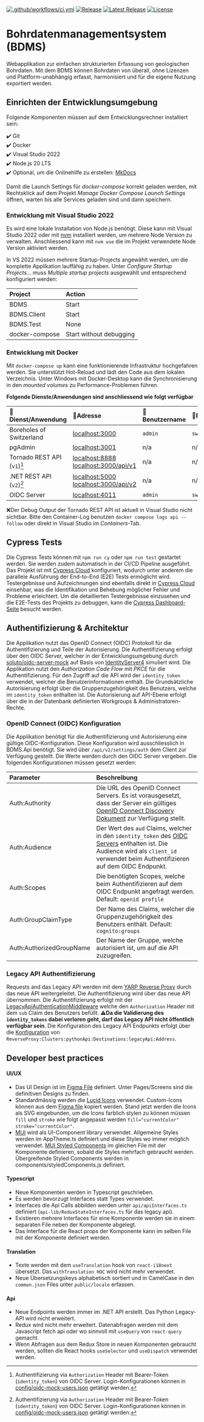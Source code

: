 [![.github/workflows/ci.yml](https://github.com/geoadmin/suite-bdms/actions/workflows/ci.yml/badge.svg)](https://github.com/geoadmin/suite-bdms/actions/workflows/ci.yml) [![Release](https://github.com/geoadmin/suite-bdms/actions/workflows/release.yml/badge.svg)](https://github.com/geoadmin/suite-bdms/actions/workflows/release.yml) [![Latest Release](https://img.shields.io/github/v/release/geoadmin/suite-bdms)](https://github.com/geoadmin/suite-bdms/releases/latest) [![License](https://img.shields.io/github/license/geoadmin/suite-bdms)](https://github.com/geoadmin/suite-bdms/blob/main/LICENSE)

# Bohrdatenmanagementsystem (BDMS)

Webapplikation zur einfachen strukturierten Erfassung von geologischen Bohrdaten. Mit dem BDMS können Bohrdaten von überall, ohne Lizenzen und Plattform-unabhängig erfasst, harmonisiert und für die eigene Nutzung exportiert werden.

## Einrichten der Entwicklungsumgebung

Folgende Komponenten müssen auf dem Entwicklungsrechner installiert sein:

✔️ Git  
✔️ Docker  
✔️ Visual Studio 2022  
✔️ Node.js 20 LTS  
✔️ Optional, um die Onlinehilfe zu erstellen: [MkDocs](https://www.mkdocs.org/)

Damit die Launch Settings für _docker-compose_ korrekt geladen werden, mit Rechtsklick auf dem Projekt _Manage Docker Compose Launch Settings_ öffnen, warten bis alle Services geladen sind und dann speichern.

### Entwicklung mit Visual Studio 2022

Es wird eine lokale Installation von Node.js benötigt. Diese kann mit Visual Studio 2022 oder mit [nvm](https://github.com/coreybutler/nvm-windows/releases) installiert werden, um mehrere Node Version zu verwalten. Anschliessend kann mit `nvm use` die im Projekt verwendete Node Version aktiviert werden.

In VS 2022 müssen mehrere Startup-Projects angewählt werden, um die komplette Applikation lauffähig zu haben. Unter _Configure Startup Projects..._ muss _Multiple startup projects_ ausgewählt und entsprechend konfiguriert werden:

| Project        | Action                  |
| :------------- | :---------------------- |
| BDMS           | Start                   |
| BDMS.Client    | Start                   |
| BDMS.Test      | None                    |
| docker-compose | Start without debugging |

### Entwicklung mit Docker

Mit `docker-compose up` kann eine funktionierende Infrastruktur hochgefahren werden. Sie unterstützt Hot-Reload und lädt den Code aus dem lokalen Verzeichnis. Unter Windows mit Docker-Desktop kann die Synchronisierung in den _mounted volumes_ zu Performance-Problemen führen.

**Folgende Dienste/Anwendungen sind anschliessend wie folgt verfügbar**

| 🔖 Dienst/Anwendung         | 🔗Adresse                                                                                      | 🧞Benutzername | 🔐Passwort     |
| :-------------------------- | :--------------------------------------------------------------------------------------------- | :------------- | :------------- |
| Boreholes of Switzerland    | [localhost:3000](http://localhost:3000/)                                                       | `admin`        | `swissforages` |
| pgAdmin                     | [localhost:3001](http://localhost:3001/)                                                       | n/a            | n/a            |
| Tornado REST API (`v1`)[^1] | [localhost:8888](http://localhost:8888/) [localhost:3000/api/v1](http://localhost:3000/api/v1) | n/a            | n/a            |
| .NET REST API (`v2`)[^1]    | [localhost:5000](http://localhost:5000/) [localhost:3000/api/v2](http://localhost:3000/api/v2) | n/a            | n/a            |
| OIDC Server                 | [localhost:4011](http://localhost:4011/)                                                       | `admin`        | `swissforages` |

[^1]: Authentifizierung via `Authorization` Header mit Bearer-Token (`identity_token`) von OIDC Server. Login-Konfigurationen können in [config/oidc-mock-users.json](./config/oidc-mock-users.json) getätigt werden.

❌Der Debug Output der Tornado REST API ist aktuell in Visual Studio nicht sichtbar. Bitte den Container-Log benutzen `docker compose logs api --follow` oder direkt in Visual Studio im _Containers_-Tab.

## Cypress Tests

Die Cypress Tests können mit `npm run cy` oder `npm run test` gestartet werden. Sie werden zudem automatisch in der CI/CD Pipeline ausgeführt. Das Projekt ist mit [Cypress Cloud](https://cloud.cypress.io/) konfiguriert, wodurch unter anderem die parallele Ausführung der End-to-End (E2E) Tests ermöglicht wird. Testergebnisse und Aufzeichnungen sind ebenfalls direkt in [Cypress Cloud](https://currents.dev/) einsehbar, was die Identifikation und Behebung möglicher Fehler und Probleme erleichtert. Um die detaillierten Testergebnisse einzusehen und die E2E-Tests des Projekts zu debuggen, kann die [Cypress Dashboard-Seite](https://cloud.cypress.io/projects/gv8yue/runs) besucht werden.

## Authentifizierung & Architektur

Die Applikation nutzt das OpenID Connect (OIDC) Protokoll für die Authentifizierung und Teile der Autorisierung. Die Authentifizierung erfolgt über den OIDC Server, welcher in der Entwicklungsumgebung durch [soluto/oidc-server-mock](https://github.com/Soluto/oidc-server-mock) auf Basis von [IdentityServer4](https://identityserver4.readthedocs.io/) simuliert wird. Die Applikation nutzt den _Authorization Code Flow_ mit _PKCE_ für die Authentifizierung. Für den Zugriff auf die API wird der `identity_token` verwendet, welcher die Benutzerinformationen enthält. Die Grundsätzliche Autorisierung erfolgt über die Gruppenzugehörigkeit des Benutzers, welche im `identity_token` enthalten ist. Die Autorisierung auf API-Ebene erfolgt über die in der Datenbank definierten Workgroups & Administratoren-Rechte.

### OpenID Connect (OIDC) Konfiguration

Die Applikation benötigt für die Authentifizierung und Autorisierung eine gültige OIDC-Konfiguration. Diese Konfiguration wird ausschliesslich in BDMS.Api benötigt. Sie wird über `/api/v2/settings/auth` dem Client zur Verfügung gestellt. Die Werte werden durch den OIDC Server vergeben. Die folgenden Konfigurationen müssen gesetzt werden:

| Parameter                | Beschreibung                                                                                                                                                                                                                                         |
| :----------------------- | :--------------------------------------------------------------------------------------------------------------------------------------------------------------------------------------------------------------------------------------------------- |
| Auth:Authority           | Die URL des OpenID Connect Servers. Es ist vorausgesetzt, dass der Server ein gültiges [OpenID Connect Discovery Dokument](https://openid.net/specs/openid-connect-discovery-1_0.html) zur Verfügung stellt.                                         |
| Auth:Audience            | Der Wert des `aud` Claims, welcher in den `identity_token` des [OIDC Servers](https://openid.net/specs/openid-connect-core-1_0.html#IDToken) enthalten ist. Die Audience wird als `client_id` verwendet beim Authentifizieren auf dem OIDC Endpunkt. |
| Auth:Scopes              | Die benötigten Scopes, welche beim Authentifizieren auf dem OIDC Endpunkt angefragt werden. Default: `openid profile`                                                                                                                                |
| Auth:GroupClaimType      | Der Name des Claims, welcher die Gruppenzugehörigkeit des Benutzers enthält. Default: `cognito:groups`                                                                                                                                               |
| Auth:AuthorizedGroupName | Der Name der Gruppe, welche autorisiert ist, um auf die API zuzugreifen.                                                                                                                                                                             |

### Legacy API Authentifizierung

Requests and das Legacy API werden mit dem [YARP Reverse Proxy](https://microsoft.github.io/reverse-proxy/articles/config-files.html) durch das neue API weitergeleitet. Die Authentifizierung wird über das neue API übernommen. Die Authentifizierung erfolgt mit der [LegacyApiAuthenticationMiddleware](src\api\Authentication\LegacyApiAuthenticationMiddleware.cs) welche den `Authorization` Header mit dem `sub` Claim des Benutzers befüllt. **⚠️Da die Validierung des `identity_tokens` dabei verloren geht, darf das Legacy API nicht öffentlich verfügbar sein**. Die Konfiguration des Legacy API Endpunkts erfolgt über die [Konfiguration](https://learn.microsoft.com/en-us/aspnet/core/fundamentals/configuration) von `ReverseProxy:Clusters:pythonApi:Destinations:legacyApi:Address`.

## Developer best practices

#### UI/UX

- Das UI Design ist im [Figma File](https://www.figma.com/design/cEiOoOazAQZqpRY92ZhBeO/SwissGeol?node-id=7390-40928&t=DemUCUzYlysJ5lB4-0) definiert. Unter Pages/Screens sind die definitiven Designs zu finden.
- Standardmässig werden die [Lucid Icons](https://lucide.dev/icons/) verwendet. Custom-Icons können aus dem [Figma file](https://www.figma.com/design/cEiOoOazAQZqpRY92ZhBeO/SwissGeol?node-id=7390-40928&t=DemUCUzYlysJ5lB4-0) kopiert werden. Stand jetzt werden die Icons als SVG eingebunden, um die Icons farblich stylen zu können müssen `fill` und `stroke` wie folgt angepasst werden `fill="currentColor" stroke="currentColor"`.
- [MUI](https://mui.com/) wird als UI-Component library verwendet. Allgemeine Styles werden im AppTheme.ts definiert und diese Styles wo immer möglich verwendet. [MUI Styled Components](https://mui.com/system/styled/) im gleichen File mit der Komponente definieren, sobald die Styles mehrfach gebraucht werden. Übergreifende Styled Components werden in components/styledComponents.js definiert. 

#### Typescript

- Neue Komponenten werden in Typescript geschrieben.
- Es werden bevorzugt Interfaces statt Types verwendet.
- Interfaces die Api Calls abbilden werden unter `api/apiInterfaces.ts` definiert (`api-lib/ReduxStateInterfaces.ts` für das legacy api).
- Existieren mehrere Interfaces für eine Komponente werden sie in einem separaten File neben der Komponente abgelegt. 
- Das Interface für die React props der Komponente kann im selben File mit der Komponente definiert werden.

#### Translation
- Texte werden mit dem `useTranslation` hook von `react-i18next` übersetzt. Das `withTranslation HOC` wird nicht mehr verwendet.
- Neue Übersetzungskeys alphabetisch sortiert und in CamelCase in den `common.json` Files unter `public/locale` erfassen.

#### Api

- Neue Endpoints werden immer im .NET API erstellt. Das Python Legacy-API wird nicht erweitert.
- Redux wird nicht mehr erweitert. Datenabfragen werden mit dem Javascript fetch api oder wo sinnvoll mit `useQuery` von `react-query` gemacht.
- Wenn Abfragen aus dem Redux Store in neuen Komponenten gebraucht werden, sollten die React hooks `useSelector` und `useDispatch` verwendet werden.

